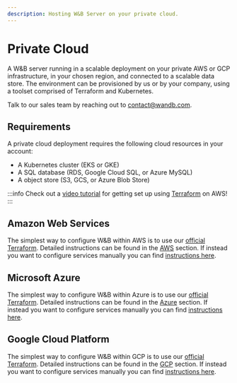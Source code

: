 ```yaml
---
description: Hosting W&B Server on your private cloud.
---
```


# Private Cloud

A W&B server running in a scalable deployment on your private AWS or GCP infrastructure, in your chosen region, and connected to a scalable data store. The environment can be provisioned by us or by your company, using a toolset comprised of Terraform and Kubernetes.

Talk to our sales team by reaching out to [contact@wandb.com](mailto:contact@wandb.com).

## Requirements

A private cloud deployment requires the following cloud resources in your account:

* A Kubernetes cluster (EKS or GKE)
* A SQL database (RDS, Google Cloud SQL, or Azure MySQL)
* A object store (S3, GCS, or Azure Blob Store)

:::info
Check out a [video tutorial](https://www.youtube.com/watch?v=bYmLY5fT2oA) for getting set up using [Terraform](https://www.terraform.io) on AWS!
:::

<!-- {% embed url="https://www.youtube.com/watch?v=bYmLY5fT2oA" %} -->

## Amazon Web Services

The simplest way to configure W&B within AWS is to use our [official Terraform](https://github.com/wandb/terraform-aws-wandb). Detailed instructions can be found in the [AWS](private-cloud/aws) section. If instead you want to configure services manually you can find [instructions here](configuration.md#amazon-web-services).

## Microsoft Azure

The simplest way to configure W&B within Azure is to use our [official Terraform](https://github.com/wandb/terraform-azurerm-wandb). Detailed instructions can be found in the [Azure](private-cloud/azure) section. If instead you want to configure services manually you can find [instructions here](configuration.md#azure).

## Google Cloud Platform

The simplest way to configure W&B within GCP is to use our [official Terraform](https://github.com/wandb/terraform-google-wandb). Detailed instructions can be found in the [GCP](private-cloud/gcp) section. If instead you want to configure services manually you can find [instructions here](configuration.md#google-cloud-platform).
